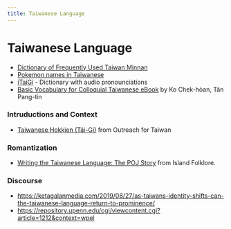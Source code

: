 ```yaml
---
title: Taiwanese Language
---
```


# Taiwanese Language

- [Dictionary of Frequently Used Taiwan Minnan](https://twblg.dict.edu.tw/holodict_new/)
- [Pokemon names in Taiwanese](https://itaigi.tw/tsu-te/pho-khi-bong)
- [iTaiGi](https://itaigi.tw/) - Dictionary with audio pronounciations
- [Basic Vocabulary for Colloquial Taiwanese eBook](http://ip194097.ntcu.edu.tw/memory/tgb/thak.asp?id=862&page=1) by Ko Chek-hòan, Tân Pang-tìn

### Intruductions and Context

- [Taiwanese Hokkien (Tâi-Gí)](https://oftaiwan.org/taiwan-101/taiwanese-hokkien-taigi/) from Outreach for Taiwan

### Romantization

- [Writing the Taiwanese Language: The POJ Story](https://islandfolklore.com/writing-the-taiwanese-language/) from Island Folklore.

### Discourse

- https://ketagalanmedia.com/2019/08/27/as-taiwans-identity-shifts-can-the-taiwanese-language-return-to-prominence/
- https://repository.upenn.edu/cgi/viewcontent.cgi?article=1212&context=wpel
